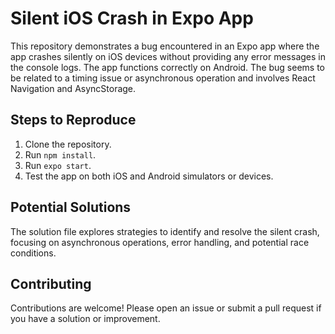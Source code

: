 # Silent iOS Crash in Expo App

This repository demonstrates a bug encountered in an Expo app where the app crashes silently on iOS devices without providing any error messages in the console logs. The app functions correctly on Android. The bug seems to be related to a timing issue or asynchronous operation and involves React Navigation and AsyncStorage.

## Steps to Reproduce

1. Clone the repository.
2. Run `npm install`.
3. Run `expo start`.
4. Test the app on both iOS and Android simulators or devices.

## Potential Solutions

The solution file explores strategies to identify and resolve the silent crash, focusing on asynchronous operations, error handling, and potential race conditions.

## Contributing

Contributions are welcome! Please open an issue or submit a pull request if you have a solution or improvement.
